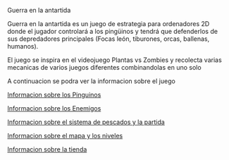 Guerra en la antartida


Guerra en la antartida es un juego de estrategia para ordenadores 2D donde el jugador controlará a los pingüinos y tendrá que defenderlos de sus depredadores principales (Focas león, tiburones, orcas, ballenas, humanos).


El juego se inspira en el videojuego Plantas vs Zombies y recolecta varias mecanicas de varios juegos diferentes combinandolas en uno solo

A continuacion se podra ver la informacion sobre el juego

[Informacion sobre los Pinguinos](Documentacion/Pinguinos.md)

[Informacion sobre los Enemigos](Documentacion/Enemigos.md)

[Informacion sobre el sistema de pescados y la partida](Documentacion/SistemaPescados.md)

[Informacion sobre el mapa y los niveles](Documentacion/MapasNiveles.md)

[Informacion sobre la tienda](Documentacion/TiendaOffNiveles.md)
